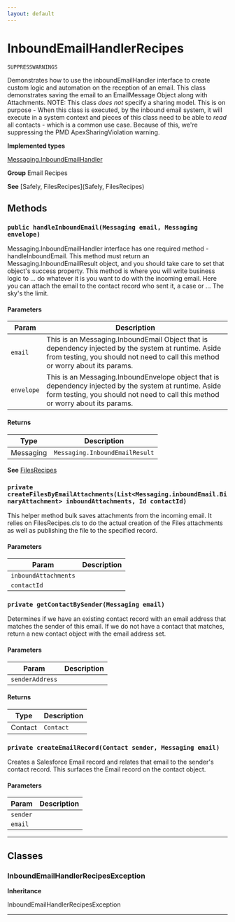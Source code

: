 ```yaml
---
layout: default
---
```

# InboundEmailHandlerRecipes

`SUPPRESSWARNINGS`

Demonstrates how to use the inboundEmailHandler
interface to create custom logic and automation on the reception
of an email. This class demonstrates saving the email
to an EmailMessage Object along with Attachments.
NOTE: This class *does not* specify a sharing model.
This is on purpose - When this class is executed, by the inbound
email system, it will execute in a system context and pieces of
this class need to be able to *read* all contacts - which is a
common use case. Because of this, we're suppressing the PMD
ApexSharingViolation warning.


**Implemented types**

[Messaging.InboundEmailHandler](Messaging.InboundEmailHandler)


**Group** Email Recipes


**See** [Safely, FilesRecipes](Safely, FilesRecipes)

## Methods
### `public handleInboundEmail(Messaging email, Messaging envelope)`

Messaging.InboundEmailHandler interface has one required method - handleInboundEmail. This method must return an Messaging.InboundEmailResult object, and you should take care to set that object's success property. This method is where you will write business logic to ... do whatever it is you want to do with the incoming email. Here you can attach the email to the contact record who sent it, a case or ... The sky's the limit.

#### Parameters

|Param|Description|
|---|---|
|`email`|This is an Messaging.InboundEmail Object that is dependency injected by the system at runtime. Aside from testing, you should not need to call this method or worry about its params.|
|`envelope`|This is an Messaging.InboundEnvelope object that is dependency injected by the system at runtime. Aside form testing, you should not need to call this method or worry about its params.|

#### Returns

|Type|Description|
|---|---|
|Messaging|`Messaging.InboundEmailResult`|


**See** [FilesRecipes](../Files-Recipes/FilesRecipes.md)

### `private createFilesByEmailAttachments(List<Messaging.inboundEmail.BinaryAttachment> inboundAttachments, Id contactId)`

This helper method bulk saves attachments from the incoming email. It relies on FilesRecipes.cls to do the actual creation of the Files attachments as well as publishing the file to the specified record.

#### Parameters

|Param|Description|
|---|---|
|`inboundAttachments`||
|`contactId`||

### `private getContactBySender(Messaging email)`

Determines if we have an existing contact record with an email address that matches the sender of this email. If we do not have a contact that matches, return a new contact object with the email address set.

#### Parameters

|Param|Description|
|---|---|
|`senderAddress`||

#### Returns

|Type|Description|
|---|---|
|Contact|`Contact`|

### `private createEmailRecord(Contact sender, Messaging email)`

Creates a Salesforce Email record and relates that email to the sender's contact record. This surfaces the Email record on the contact object.

#### Parameters

|Param|Description|
|---|---|
|`sender`||
|`email`||

---
## Classes
### InboundEmailHandlerRecipesException

**Inheritance**

InboundEmailHandlerRecipesException


---
